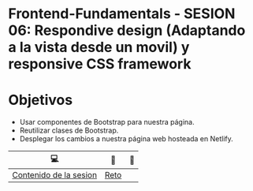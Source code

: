 # Frontend-Fundamentals - SESION 06: Respondive design (Adaptando a la vista desde un movil) y responsive CSS framework

# Objetivos

- Usar componentes de Bootstrap para nuestra página.
- Reutilizar clases de Bootstrap.
- Desplegar los cambios a nuestra página web hosteada en Netlify.

| :computer: | :floppy_disk: | :crystal_ball: | 
| ------------- |------------- | ------------- |
| [Contenido de la sesion](https://github.com/mibarra24/Frontend-Fundamentals/blob/main/sesion-06/index.html) | [Reto](https://github.com/mibarra24/Frontend-Fundamentals/tree/main/sesion-06/pricing.html) |
